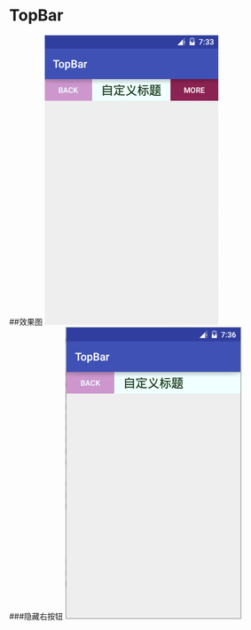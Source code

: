 # TopBar
##效果图
![image](https://github.com/LittleMonsterr/TopBar/blob/master/image_readme/topbar_1.gif)
<br>
###隐藏右按钮
![image](https://github.com/LittleMonsterr/TopBar/blob/master/image_readme/topbar_2.png)
